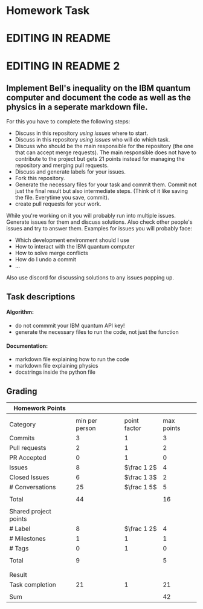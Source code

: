# Homework Task

# EDITING IN README
# EDITING IN README 2

**Implement Bell's inequality on the IBM quantum computer and document the code as well as the physics in a seperate markdown file.**
---

For this you have to complete the following steps:

- Discuss in this repository *using issues* where to start.
- Discuss in this repository *using issues* who will do which task.
- Discuss who should be the main responsible for the repository (the one that can accept merge requests). The main responsible does not have to contribute to the project but gets 21 points instead for managing the repository and merging pull requests.
- Discuss and generate labels for your issues.
- Fork this repository.
- Generate the necessary files for your task and commit them. Commit not just the final result but also intermediate steps. (Think of it like saving the file. Everytime you save, commit).
- create pull requests for your work.

While you're working on it you will probably run into multiple issues. Generate issues for them and discuss solutions. Also check other people's issues and try to answer them. Examples for issues you will probably face:

- Which development environment should I use
- How to interact with the IBM quantum computer
- How to solve merge conflicts
- How do I undo a commit
- ...

Also use discord for discussing solutions to any issues popping up.

## Task descriptions
#### Algorithm:
- do not commmit your IBM quantum API key!
- generate the necessary files to run the code, not just the function
  
#### Documentation:
- markdown file explaining how to run the code
- markdown file explaining physics
- docstrings inside the python file

## Grading

| Homework Points                  |                |              |            |
| -------------------------------- | -------------- | ------------ | ---------- |
|                                  |                |              |            |
| Category                         | min per person | point factor | max points |
| Commits                          | 3              | 1            | 3          |
| Pull requests                    | 2              | 1            | 2          |
| PR Accepted                      | 0              | 1            | 0          |
| Issues                           | 8              | $\frac 1 2$  | 4          |
| Closed Issues                    | 6              | $\frac 1 3$  | 2          |
| \# Conversations                 | 25             | $\frac 1 5$  | 5          |
|                                  |                |              |            |
| Total                            | 44             |              | 16         |
|                                  |                |              |            |
| Shared project points            |                |              |            |
| \# Label                         | 8              | $\frac 1 2$  | 4          |
| \# Milestones                    | 1              | 1            | 1          |
| \# Tags                          | 0              | 1            | 0          |
|                                  |                |              |            |
| Total                            | 9              |              | 5          |
|                                  |                |              |            |
|                                  |                |              |            |
| Result                           |                |              |            |
| Task completion                  | 21             | 1            | 21         |
|                                  |                |              |            |
| Sum                              |                |              | 42         |
